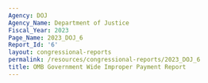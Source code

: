 ```yaml
---
Agency: DOJ
Agency_Name: Department of Justice
Fiscal_Year: 2023
Page_Name: 2023_DOJ_6
Report_Id: '6'
layout: congressional-reports
permalink: /resources/congressional-reports/2023_DOJ_6
title: OMB Government Wide Improper Payment Report
---
```

